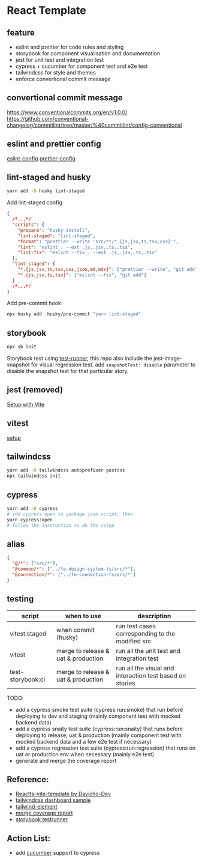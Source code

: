 # React Template

## feature

- eslint and prettier for code rules and styling
- storybook for component visualisation and documentation
- jest for unit test and integration test
- cypress + cucumber for component test and e2e test
- tailwindcss for style and themes
- enforce convertional commit message

## convertional commit message

https://www.conventionalcommits.org/en/v1.0.0/ <br />
https://github.com/conventional-changelog/commitlint/tree/master/%40commitlint/config-conventional

## eslint and prettier config

[eslint-config](https://www.npmjs.com/package/@joengsh/eslint-config-react?activeTab=readme)
[prettier-config](https://www.npmjs.com/package/@joengsh/prettier-config)

## lint-staged and husky

```bash
yarn add -D husky lint-staged
```

Add lint-staged config

```json
{
  /*...*/
  "scripts": {
    "prepare": "husky install",
    "lint-staged": "lint-staged",
    "format": "prettier --write 'src/**/*.{js,jsx,ts,tsx,css}'",
    "lint": "eslint . --ext .js,.jsx,.ts,.tsx",
    "lint-fix": "eslint --fix . --ext .js,.jsx,.ts,.tsx"
  },
  "lint-staged": {
    "*.{js,jsx,ts,tsx,css,json,md,mdx}": ["prettier --write", "git add"],
    "*.{js,jsx,ts,tsx}": ["eslint --fix", "git add"]
  }
  /*...*/
}
```

Add pre-commit hook

```bash
npx husky add .husky/pre-commit "yarn lint-staged"
```

## storybook

```bash
npx sb init
```

Storybook test using [test-runner](https://storybook.js.org/addons/@storybook/test-runner), this repo also include the jest-image-snapshot for visual regression test. add `snapshotTest: disable` parameter to disable the snapshot test for that particular story.

## jest (removed)

[Setup with Vite](https://hung.dev/posts/jest-vite)

## vitest

[setup](https://vitest.dev/guide/)

## tailwindcss

```bash
yarn add -D tailwindcss autoprefixer postcss
npx tailwindcss init
```

## cypress

```bash
yarn add -D cypress
# add cypress open to package.json script, then
yarn cypress:open
# follow the instruction to do the setup
```

## alias

```json
{
  "@/*": ["src/*"],
  "@common/*": ["../fe-design-system-ts/src/*"],
  "@connection/*": ["../fe-connection-ts/src/*"]
}
```

## testing

| script            | when to use                         | description                                              |
| ----------------- | ----------------------------------- | -------------------------------------------------------- |
| vitest:staged     | when commit (husky)                 | run test cases corresponding to the modified src         |
| vitest            | merge to release & uat & production | run all the unit test and integration test               |
| test-storybook:ci | merge to release & uat & production | run all the visual and interaction test based on stories |

TODO:

- add a cypress smoke test suite (cypress:run:smoke) that run before deploying to dev and staging (mainly component test with mocked backend data)
- add a cypress snaity test suite (cypress:run:snaity) that runs before deploying to release, uat & production (mainly component test with mocked backend data and a few e2e test if necessary)
- add a cypress regression test suite (cypress:run:regression) that runs on uat or production env when necessary (mainly e2e test)
- generate and merge the coverage report

## Reference:

- [Reactts-vite-template by Davicho-Dev](https://github.com/Davicho-Dev/ReactTs-Vite-Jest-Testing_Library-TailwindCSS-Cypress-Storybook)
- [tailwindcss dashboard sample](https://tailwindcomponents.com/component/responsive-admin-template)
- [tailwind-element](https://tailwind-elements.com/docs/standard/designblocks/landing-page/)
- [merge coverage report](https://dev.to/penx/combining-storybook-cypress-and-jest-code-coverage-4pa5)
- [storybook testrunner](https://storybook.js.org/addons/@storybook/test-runner)

## Action List:

- add [cucumber](https://www.npmjs.com/package/cypress-cucumber-preprocessor) support to cypress
